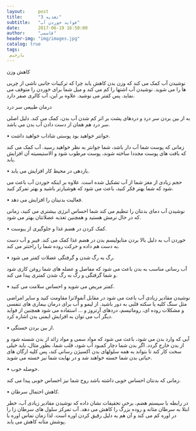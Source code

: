 ```yaml
---
layout:     post
title:      "تغذیه 3"
subtitle:   "فواید خوردن آب"
date:       2017-06-19 16:50:00
author:     "قاسمی"
header-img: "img/images.jpg"
catalog: true
tags:
 یارحیم
---
```


کاهش وزن

نوشیدن آب کمک می کند که وزن بدن کاهش یابد چرا که ترکیبات جانبی ناشی از چربی ها را می شوید. نوشیدن آب اشتها را کم می کند و میل شما برای خوردن را متوقف می نماید. پس کمتر می نوشید. علاوه بر این، آب کالری صفر دارد.
 

درمان طبیعی سر درد


به از بین بردن سر درد و دردهای پشت بر اثر کم شدن آب بدن، کمک می کند. دلیل اصلی سر درد هم همان از دست دادن آب بدن می باشد.
 

• جوانتر خواهید بود پوستی شاداب خواهید داشت.

زمانی که پوست شما آب دار باشد، شما جوانتر به نظر خواهید رسید. آب کمک می کند که بافت های پوست مجددا ساخته شوند، پوست مرطوب شود و
الاستیسیته آن افزایش یابد.
 

• بازدهی در محیط کار افزایش می یابد.

حجم زیادی از مغز شما از آب تشکیل شده است. علاوه بر اینکه خوردن آب باعث می شود که شما بهتر فکر کنید، باعث می شود که هوشیارتر باشید و بهتر تمرکز کنید.
 

• فعالیت بدنیتان را افزایش می دهد.

نوشیدن آب دمای بدنتان را تنظیم می کند شما احساس انرژی بیشتری می کنید، زمانی که در حال نرمش هستید و همچنین تغذیه عضلاتتان بهتر می شود.
 

• کمک کردن در هضم غذا و جلوگیری از یبوست.

خوردن آب به دلیل بالا بردن متابولیسم بدن در هضم غذا کمک می کند. فیبر و آب دست به دست هم داده و حرکت روده شما را راحتتر می کند.
 

• رگ به رگ شدن و گرفتگی عضلات کمتر می شود.

آب رسانی مناسب به بدن باعث می شود که مفاصل و عضله های شما روغن کاری شود و شما گرفتگی و رگ به رگ شدن کمتری پیدا می کند.
 

• کمتر مریض می شوید و احساس سلامت می کنید.

نوشیدن مقادیر زیادی آب باعث می شود در مقابل آنفولانزا مقاومت کنید و سایر امراضی مثل سنگ کلیه یا سکته قلبی به دور باشید. از لیمو و آب برای درمان بیماری های تنفسی و مشکلات روده ای، روماتیسم، دردهای آرتروز و ... استفاده می شود همچنین از فواید دیگر آب می توان به افزایش ایمنی بدن اشاره کرد.
 

• از بین بردن خستگی.

آبی که وارد بدن می شود، باعث می شود که مواد سمی و مواد زائد از بدن شسته شود و از بدن خارج گردد. اگر بدن شما دچار کمبود آب شود، قلب شما، بطور مثال، باید خیلی سخت کار کند تا بتواند به همه سلولهای بدن اکسیژن رسانی کند، پس کلیه ارگان های حیاتی بدن شما خسته خواهند شد و در نهایت شما نیز خسته می شوید.
 

• حوصله خوب.

زمانی که بدنتان احساس خوبی داشته باشد روح شما نیز احساس خوبی پیدا می کند.
 

• کاهش احتمال سرطان.

در رابطه با سیستم هضم، برخی تحقیقات نشان داده که نوشیدن مقادیر زیادی آب، خطر ابتلا به سرطان مثانه و روده بزرگ را کاهش می دهد. آب تمرکز سلول های سرطان زا را در اوره کم می کند و آن هم به دلیل رقیق کردن اوره است. لذا زمان تماس اوره با پوشش مثانه کاهش می یابد.
